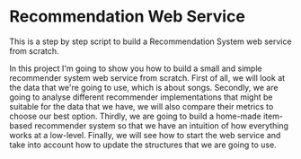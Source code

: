 # Recommendation Web Service
This is a step by step script to build a Recommendation System web service from scratch.


In this project I'm going to show you how to build a small and simple recommender system web service from scratch. First of all, we will look at the data that we're going to use, which is about songs. Secondly, we are going to analyse different recommender implementations that might be suitable for the data that we have, we will also compare their metrics to choose our best option. Thirdly, we are going to build a home-made item-based recommender system so that we have an intuition of how everything works at a low-level. Finally, we will see how to start the web service and take into account how to update the structures that we are going to use.
